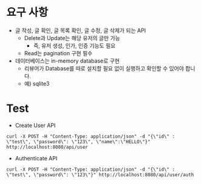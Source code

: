 # 요구 사항

- 글 작성, 글 확인, 글 목록 확인, 글 수정, 글 삭제가 되는 API
  - Delete과 Update는 해당 유저의 글만 가능
    - 즉, 유저 생성, 인가, 인증 기능도 필요
  - Read는 pagination 구현 필수
- 데이터베이스는 in-memory database로 구현
  - 리뷰어가 Database를 따로 설치할 필요 없이 실행하고 확인할 수 있어야 합니다.
  - 예) sqlite3

# Test

- Create User API

```
curl -X POST -H "Content-Type: application/json" -d "{\"id\" : \"test\", \"password\": \"123\", \"name\":\"HELLO\"}" http://localhost:8080/api/user
```

- Authenticate API

```
curl -X POST -H "Content-Type: application/json" -d "{\"id\" : \"test\", \"password\": \"123\"}" http://localhost:8080/api/user/auth
```
